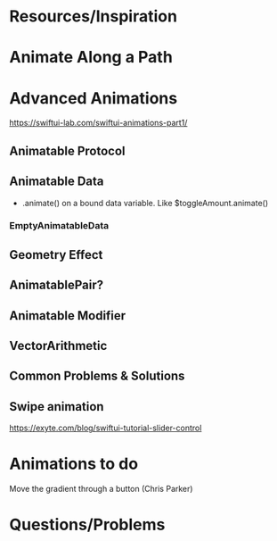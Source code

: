 # Resources/Inspiration

# Animate Along a Path
# Advanced Animations
https://swiftui-lab.com/swiftui-animations-part1/
## Animatable Protocol
## Animatable Data
* .animate() on a bound data variable. Like $toggleAmount.animate()
### EmptyAnimatableData
## Geometry Effect
## AnimatablePair?
## Animatable Modifier
## VectorArithmetic
## Common Problems & Solutions
## Swipe animation
https://exyte.com/blog/swiftui-tutorial-slider-control

# Animations to do
Move the gradient through a button (Chris Parker)


# Questions/Problems

